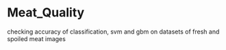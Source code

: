 # Meat_Quality
checking accuracy of classification, svm and gbm on datasets of fresh and spoiled meat images

